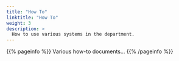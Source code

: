 ```yaml
---
title: "How To"
linktitle: "How To"
weight: 3
description: >
  How to use various systems in the department.
---
```


{{% pageinfo %}}
Various how-to documents...
{{% /pageinfo %}}


